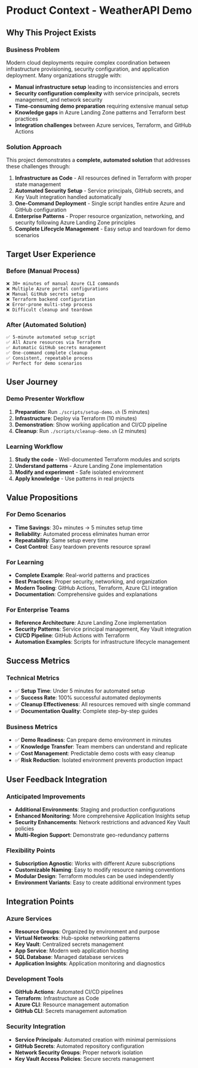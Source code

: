 # Product Context - WeatherAPI Demo

## Why This Project Exists

### Business Problem

Modern cloud deployments require complex coordination between infrastructure provisioning, security configuration, and application deployment. Many organizations struggle with:

- **Manual infrastructure setup** leading to inconsistencies and errors
- **Security configuration complexity** with service principals, secrets management, and network security
- **Time-consuming demo preparation** requiring extensive manual setup
- **Knowledge gaps** in Azure Landing Zone patterns and Terraform best practices
- **Integration challenges** between Azure services, Terraform, and GitHub Actions

### Solution Approach

This project demonstrates a **complete, automated solution** that addresses these challenges through:

1. **Infrastructure as Code** - All resources defined in Terraform with proper state management
2. **Automated Security Setup** - Service principals, GitHub secrets, and Key Vault integration handled automatically
3. **One-Command Deployment** - Single script handles entire Azure and GitHub configuration
4. **Enterprise Patterns** - Proper resource organization, networking, and security following Azure Landing Zone principles
5. **Complete Lifecycle Management** - Easy setup and teardown for demo scenarios

## Target User Experience

### Before (Manual Process)

```
❌ 30+ minutes of manual Azure CLI commands
❌ Multiple Azure portal configurations
❌ Manual GitHub secrets setup
❌ Terraform backend configuration
❌ Error-prone multi-step process
❌ Difficult cleanup and teardown
```

### After (Automated Solution)

```
✅ 5-minute automated setup script
✅ All Azure resources via Terraform
✅ Automatic GitHub secrets management
✅ One-command complete cleanup
✅ Consistent, repeatable process
✅ Perfect for demo scenarios
```

## User Journey

### Demo Presenter Workflow

1. **Preparation**: Run `./scripts/setup-demo.sh` (5 minutes)
2. **Infrastructure**: Deploy via Terraform (10 minutes)
3. **Demonstration**: Show working application and CI/CD pipeline
4. **Cleanup**: Run `./scripts/cleanup-demo.sh` (2 minutes)

### Learning Workflow

1. **Study the code** - Well-documented Terraform modules and scripts
2. **Understand patterns** - Azure Landing Zone implementation
3. **Modify and experiment** - Safe isolated environment
4. **Apply knowledge** - Use patterns in real projects

## Value Propositions

### For Demo Scenarios

- **Time Savings**: 30+ minutes → 5 minutes setup time
- **Reliability**: Automated process eliminates human error
- **Repeatability**: Same setup every time
- **Cost Control**: Easy teardown prevents resource sprawl

### For Learning

- **Complete Example**: Real-world patterns and practices
- **Best Practices**: Proper security, networking, and organization
- **Modern Tooling**: GitHub Actions, Terraform, Azure CLI integration
- **Documentation**: Comprehensive guides and explanations

### For Enterprise Teams

- **Reference Architecture**: Azure Landing Zone implementation
- **Security Patterns**: Service principal management, Key Vault integration
- **CI/CD Pipeline**: GitHub Actions with Terraform
- **Automation Examples**: Scripts for infrastructure lifecycle management

## Success Metrics

### Technical Metrics

- ✅ **Setup Time**: Under 5 minutes for automated setup
- ✅ **Success Rate**: 100% successful automated deployments
- ✅ **Cleanup Effectiveness**: All resources removed with single command
- ✅ **Documentation Quality**: Complete step-by-step guides

### Business Metrics

- ✅ **Demo Readiness**: Can prepare demo environment in minutes
- ✅ **Knowledge Transfer**: Team members can understand and replicate
- ✅ **Cost Management**: Predictable demo costs with easy cleanup
- ✅ **Risk Reduction**: Isolated environment prevents production impact

## User Feedback Integration

### Anticipated Improvements

- **Additional Environments**: Staging and production configurations
- **Enhanced Monitoring**: More comprehensive Application Insights setup
- **Security Enhancements**: Network restrictions and advanced Key Vault policies
- **Multi-Region Support**: Demonstrate geo-redundancy patterns

### Flexibility Points

- **Subscription Agnostic**: Works with different Azure subscriptions
- **Customizable Naming**: Easy to modify resource naming conventions
- **Modular Design**: Terraform modules can be used independently
- **Environment Variants**: Easy to create additional environment types

## Integration Points

### Azure Services

- **Resource Groups**: Organized by environment and purpose
- **Virtual Networks**: Hub-spoke networking patterns
- **Key Vault**: Centralized secrets management
- **App Service**: Modern web application hosting
- **SQL Database**: Managed database services
- **Application Insights**: Application monitoring and diagnostics

### Development Tools

- **GitHub Actions**: Automated CI/CD pipelines
- **Terraform**: Infrastructure as Code
- **Azure CLI**: Resource management automation
- **GitHub CLI**: Secrets management automation

### Security Integration

- **Service Principals**: Automated creation with minimal permissions
- **GitHub Secrets**: Automated repository configuration
- **Network Security Groups**: Proper network isolation
- **Key Vault Access Policies**: Secure secrets management
